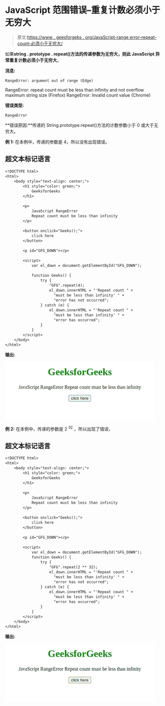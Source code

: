 # JavaScript 范围错误–重复计数必须小于无穷大

> 原文:[https://www . geesforgeks . org/JavaScript-range error-repeat-count-必须小于无穷大/](https://www.geeksforgeeks.org/javascript-rangeerror-repeat-count-must-be-less-than-infinity/)

如果**string . prototype . repeat()**方法的传递参数为无穷大，则此 JavaScript 异常**重复计数必须小于无穷大**。

**消息:**

```
RangeError: argument out of range (Edge)
```

RangeError: repeat count must be less than infinity and not overflow maximum string size (Firefox) RangeError: Invalid count value (Chrome)

**错误类型:**

```
RangeError
```

**错误原因:**传递的 String.prototype.repeat()方法的计数参数小于 0 或大于无穷大。

**例 1:** 在本例中，传递的参数是 4，所以没有出现错误。

## 超文本标记语言

```
<!DOCTYPE html>
<html>
    <body style="text-align: center;">
        <h1 style="color: green;">
            GeeksforGeeks
        </h1>

        <p>
            JavaScript RangeError
            Repeat count must be less than infinity
        </p>

        <button onclick="Geeks();">
            click here
        </button>

        <p id="GFG_DOWN"></p>

        <script>
            var el_down = document.getElementById("GFG_DOWN");

            function Geeks() {
                try {
                    "GFG".repeat(4);
                    el_down.innerHTML = "'Repeat count " +
                      "must be less than infinity' " +
                      "error has not occurred";
                } catch (e) {
                    el_down.innerHTML = "'Repeat count " +
                      "must be less than infinity' " + 
                      "error has occurred";
                }
            }
        </script>
    </body>
</html>
```

**输出:**

![](img/1b4781455e564355c67b0b2ade2c3d99.png)

**例 2:** 在本例中，传递的参数是 2 <sup>32</sup> ，所以出现了错误，

## 超文本标记语言

```
<!DOCTYPE html>
<html>
    <body style="text-align: center;">
        <h1 style="color: green;">
            GeeksforGeeks
        </h1>

        <p>
            JavaScript RangeError 
            Repeat count must be less than infinity
        </p>

        <button onclick="Geeks();">
            click here
        </button>

        <p id="GFG_DOWN"></p>

        <script>
            var el_down = document.getElementById("GFG_DOWN");
            function Geeks() {
                try {
                    "GFG".repeat(2 ** 32);
                    el_down.innerHTML = "'Repeat count " +
                      "must be less than infinity' " + 
                      "error has not occurred";
                } catch (e) {
                    el_down.innerHTML = "'Repeat count " +
                      "must be less than infinity' " + 
                      "error has occurred";
                }
            }
        </script>
    </body>
</html>
```

**输出:**

![](img/a09ceb99203c6ba1f65ed52165677e98.png)